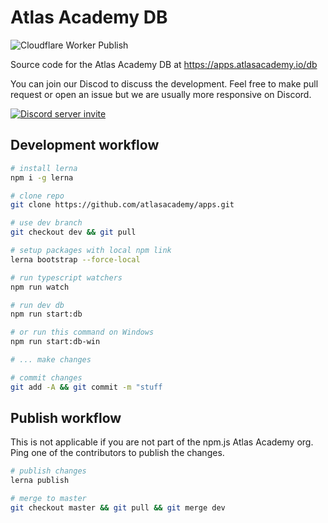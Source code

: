 # Atlas Academy DB

![Cloudflare Worker Publish](https://github.com/atlasacademy/apps/workflows/Cloudflare%20Worker%20Publish/badge.svg)

Source code for the Atlas Academy DB at https://apps.atlasacademy.io/db

You can join our Discod to discuss the development. Feel free to make pull request or open an issue but we are usually more responsive on Discord.

[![Discord server invite](https://discordapp.com/api/guilds/502554574423457812/embed.png)](https://discord.gg/TKJmuCR)

## Development workflow

```bash
# install lerna
npm i -g lerna

# clone repo
git clone https://github.com/atlasacademy/apps.git

# use dev branch
git checkout dev && git pull

# setup packages with local npm link
lerna bootstrap --force-local

# run typescript watchers
npm run watch

# run dev db
npm run start:db

# or run this command on Windows
npm run start:db-win

# ... make changes

# commit changes
git add -A && git commit -m "stuff
```

## Publish workflow

This is not applicable if you are not part of the npm.js Atlas Academy org. Ping one of the contributors to publish the changes.

```bash
# publish changes
lerna publish

# merge to master
git checkout master && git pull && git merge dev
```